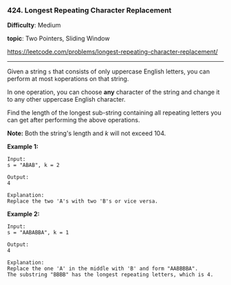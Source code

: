 ### 424. Longest Repeating Character Replacement

**Difficulty**: Medium

**topic**: Two Pointers, Sliding Window

<https://leetcode.com/problems/longest-repeating-character-replacement/>

***

Given a string `s` that consists of only uppercase English letters, you can perform at most `k`operations on that string.

In one operation, you can choose **any** character of the string and change it to any other uppercase English character.

Find the length of the longest sub-string containing all repeating letters you can get after performing the above operations.

**Note:**
Both the string's length and *k* will not exceed 104.

**Example 1:**

```
Input:
s = "ABAB", k = 2

Output:
4

Explanation:
Replace the two 'A's with two 'B's or vice versa.
```

 

**Example 2:**

```
Input:
s = "AABABBA", k = 1

Output:
4

Explanation:
Replace the one 'A' in the middle with 'B' and form "AABBBBA".
The substring "BBBB" has the longest repeating letters, which is 4.
```